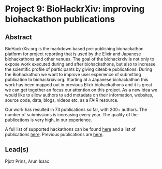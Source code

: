 # Project 9: BioHackrXiv: improving biohackathon publications

## Abstract

BioHackrXiv.org is the markdown based pre-publishing biohackathon platform for project reporting that is used by the Elixir and Japanese biohackathons and other venues.
The goal of the biohackrxiv is not only to expose work executed during and after biohackathons, but also to increase the scientific profile of participants by giving citeable publications.
During the Biohackathon we want to improve user experience of submitting publication to biohackrxiv.org. Starting at a Japanese biohackathon this work has been mapped out in previous Elixir biohackathons and it is great we can get together an focus our attention on this project.
As a new idea we would like to allow authors to add metadata on their information, websites, source code, data, blogs, videos etc. as a FAIR resource.

Our work has resulted in 73 publications so far, with 200+ authors. The number of submissions is increasing every year. The quality of the publications is very high, in our experience.

A full list of supported hackathons can be found [here](http://preview.biohackrxiv.org/) and a list of publications [here](https://biohackrxiv.org/discover).
Previous publications are [here](https://biohackrxiv.org/discover?q=biohackrxiv).

## Lead(s)

Pjotr Prins, Arun Isaac


